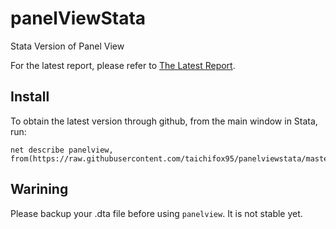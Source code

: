 # panelViewStata
Stata Version of Panel View

For the latest report, please refer to [The Latest Report][1].

[1]: /03report/7.14report.md

## Install

To obtain the latest version through github, from the main window in Stata, run:
```
net describe panelview, from(https://raw.githubusercontent.com/taichifox95/panelviewstata/master)
```

## Warining
Please backup your .dta file before using `panelview`. It is not stable yet.
